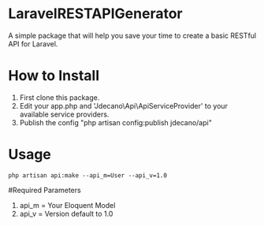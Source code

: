 LaravelRESTAPIGenerator
=======================
A simple package that will help you save your time to create a basic RESTful API for Laravel.

# How to Install
1. First clone this package.
2. Edit your app.php and 'Jdecano\Api\ApiServiceProvider' to your available service providers.
3. Publish the config "php artisan config:publish jdecano/api"

# Usage
~~~
php artisan api:make --api_m=User --api_v=1.0
~~~
#Required Parameters
1. api_m = Your Eloquent Model
2. api_v = Version default to 1.0


